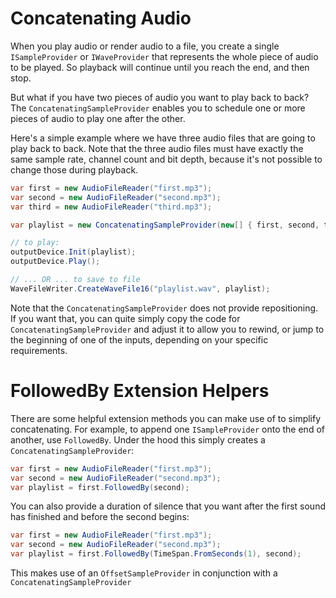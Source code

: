 # Concatenating Audio

When you play audio or render audio to a file, you create a single `ISampleProvider` or `IWaveProvider` that represents the whole piece of audio to be played. So playback will continue until you reach the end, and then stop. 

But what if you have two pieces of audio you want to play back to back? The `ConcatenatingSampleProvider` enables you to schedule one or more pieces of audio to play one after the other.

Here's a simple example where we have three audio files that are going to play back to back. Note that the three audio files must have exactly the same sample rate, channel count and bit depth, because it's not possible to change those during playback.

```c#
var first = new AudioFileReader("first.mp3");
var second = new AudioFileReader("second.mp3");
var third = new AudioFileReader("third.mp3");

var playlist = new ConcatenatingSampleProvider(new[] { first, second, third });

// to play:
outputDevice.Init(playlist);
outputDevice.Play();

// ... OR ... to save to file
WaveFileWriter.CreateWaveFile16("playlist.wav", playlist);
```

Note that the `ConcatenatingSampleProvider` does not provide repositioning. If you want that, you can quite simply copy the code for `ConcatenatingSampleProvider` and adjust it to allow you to rewind, or jump to the beginning of one of the inputs, depending on your specific requirements.

# FollowedBy Extension Helpers

There are some helpful extension methods you can make use of to simplify concatenating. For example, to append one `ISampleProvider` onto the end of another, use `FollowedBy`. Under the hood this simply creates a `ConcatenatingSampleProvider`:

```c#
var first = new AudioFileReader("first.mp3");
var second = new AudioFileReader("second.mp3");
var playlist = first.FollowedBy(second);
```

You can also provide a duration of silence that you want after the first sound has finished and before the second begins:

```c#
var first = new AudioFileReader("first.mp3");
var second = new AudioFileReader("second.mp3");
var playlist = first.FollowedBy(TimeSpan.FromSeconds(1), second);
```

This makes use of an `OffsetSampleProvider` in conjunction with a `ConcatenatingSampleProvider`
